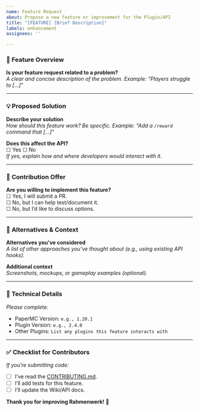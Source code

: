 ```yaml
---
name: Feature Request
about: Propose a new feature or improvement for the Plugin/API
title: "[FEATURE] [Brief Description]"
labels: enhancement
assignees: ''

---
```


### 🚀 **Feature Overview**
**Is your feature request related to a problem?**  
_A clear and concise description of the problem. Example: "Players struggle to [...]"_

---

### 💡 **Proposed Solution**
**Describe your solution**  
_How should this feature work? Be specific. Example: "Add a `/reward` command that [...]"_  

**Does this affect the API?**  
☐ Yes  ☐ No  
_If yes, explain how and where developers would interact with it._

---

### 🤝 **Contribution Offer**
**Are you willing to implement this feature?**  
☐ Yes, I will submit a PR.  
☐ No, but I can help test/document it.  
☐ No, but I’d like to discuss options.

---

### 🔄 **Alternatives & Context**
**Alternatives you've considered**  
_A list of other approaches you’ve thought about (e.g., using existing API hooks)._  

**Additional context**  
_Screenshots, mockups, or gameplay examples (optional)._

---

### 🧰 **Technical Details**
_Please complete:_  
- PaperMC Version: `e.g., 1.20.1`  
- Plugin Version: `e.g., 2.4.0`  
- Other Plugins: `List any plugins this feature interacts with`

---

### ✅ **Checklist for Contributors**  
_If you’re submitting code:_  
- [ ] I’ve read the [CONTRIBUTING.md](https://github.com/NelminDev/Rahmenwerk/blob/master/CODE_OF_CONDUCT.md).  
- [ ] I’ll add tests for this feature.  
- [ ] I’ll update the Wiki/API docs.  

**Thank you for improving Rahmenwerk!** 🎉
